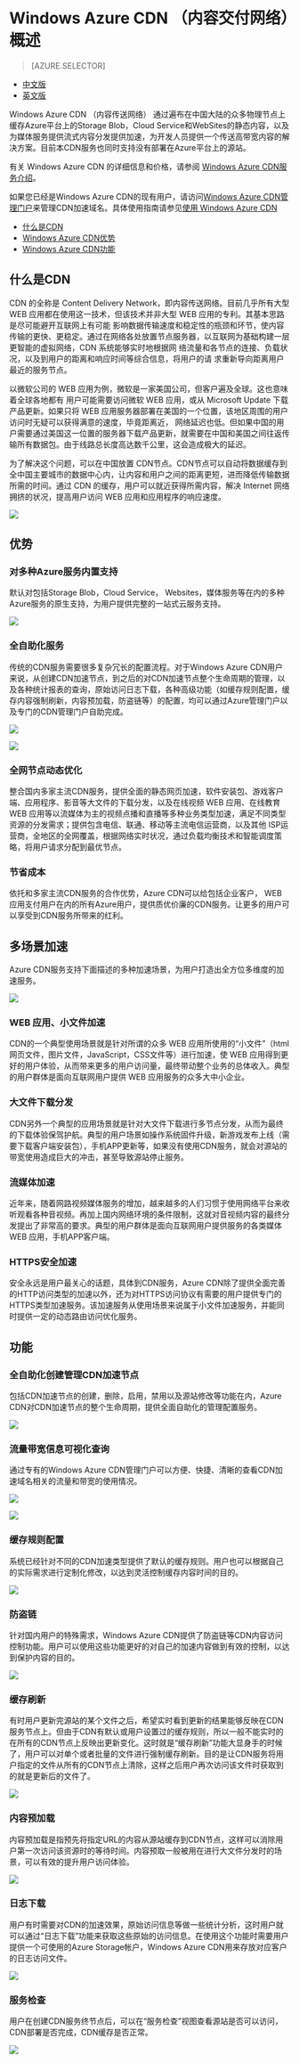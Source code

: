 <properties linkid="dev-net-common-tasks-cdn" urlDisplayName="CDN" pageTitle="Overview of Windows Azure CDN in China - Azure feature guide" metaKeywords="Azure CDN, Azure CDN, Azure blobs, Azure caching, Azure add-ons, CDN, CDN加速, CDN服务, 主流CDN, 多场景加速, 免费CDN, CDN WEB 应用加速, WEB 应用加速, 网页加速, 静态加速, 下载加速, VOD加速, 流媒体直播加速, 云服务,  存储账户,缓存刷新, 回源, 云加速, 加速效果, 节点, 流量, CNAME, 带宽, 网速, 防盗链,https加速, 低成本带宽, 访问加速, 小文件加速, 下载加速, 大文件加速, 流媒体加速, HTTPS安全加速, 缓存刷新, 内容预加载, 防盗链, 日志下载, CDN技术文档, CDN帮助文档, CDN FAQ" description="Learn the overview of WIndows Azure CDN, advantages, typical scenarios and key features." metaCanonical="" services="" documentationCenter=".NET" title="" authors="" solutions="" manager="" editor="" />
<tags ms.service="cdn"
    ms.date=""
    wacn.date="01/21/2016"
    />

# Windows Azure CDN （内容交付网络）概述

> [AZURE.SELECTOR]
- [中文版](/documentation/articles/cdn-overview)
- [英文版](/documentation/articles/cdn-enus-overview)

Windows Azure CDN （内容传送网络） 通过遍布在中国大陆的众多物理节点上缓存Azure平台上的Storage Blob，Cloud Service和WebSites的静态内容，以及为媒体服务提供流式内容分发提供加速，为开发人员提供一个传送高带宽内容的解决方案。目前本CDN服务也同时支持没有部署在Azure平台上的源站。

有关 Windows Azure CDN 的详细信息和价格，请参阅 [Windows Azure CDN服务介绍](http://www.windowsazure.cn/home/features/cdn/)。

如果您已经是Windows Azure CDN的现有用户，请访问[Windows Azure CDN管理门户](https://manage.windowsazure.cn)来管理CDN加速域名。具体使用指南请参见[使用 Windows Azure CDN](http://www.windowsazure.cn/documentation/articles/cdn-how-to-use/)

+ [什么是CDN](#step1)
+ [Windows Azure CDN优势](#step2)
+ [Windows Azure CDN功能](#step3)

## 什么是CDN<a id="step1"></a>

CDN 的全称是 Content Delivery Network，即内容传送网络。目前几乎所有大型 WEB 应用都在使用这一技术，但该技术并非大型 WEB 应用的专利。其基本思路是尽可能避开互联网上有可能 影响数据传输速度和稳定性的瓶颈和环节，使内容传输的更快、更稳定。通过在网络各处放置节点服务器，以互联网为基础构建一层更智能的虚拟网络，CDN 系统能够实时地根据网 络流量和各节点的连接、负载状况，以及到用户的距离和响应时间等综合信息，将用户的请 求重新导向距离用户最近的服务节点。
 
以微软公司的 WEB 应用为例，微软是一家美国公司，但客户遍及全球。这也意味着全球各地都有 用户可能需要访问微软 WEB 应用，或从 Microsoft Update 下载产品更新。如果只将 WEB 应用服务器部署在美国的一个位置，该地区周围的用户访问时无疑可以获得满意的速度，毕竟距离近， 网络延迟也低。但如果中国的用户需要通过美国这一位置的服务器下载产品更新，就需要在中国和美国之间往返传输所有数据包。由于线路总长度高达数千公里，这会造成极大的延迟。

为了解决这个问题，可以在中国放置 CDN节点。CDN节点可以自动将数据缓存到全中国主要城市的数据中心内，让内容和用户之间的距离更短，进而降低传输数据所需的时间。通过 CDN 的缓存，用户可以就近获得所需内容，解决 Internet 网络拥挤的状况，提高用户访问 WEB 应用和应用程序的响应速度。


![][4]


## 优势<a id="step2"></a>

### 对多种Azure服务内置支持

默认对包括Storage Blob，Cloud Service， Websites，媒体服务等在内的多种Azure服务的原生支持，为用户提供完整的一站式云服务支持。

![][1]


### 全自助化服务

传统的CDN服务需要很多复杂冗长的配置流程。对于Windows Azure CDN用户来说，从创建CDN加速节点，到之后的对CDN加速节点整个生命周期的管理，以及各种统计报表的查询，原始访问日志下载，各种高级功能（如缓存规则配置，缓存内容强制刷新，内容预加载，防盗链等）的配置，均可以通过Azure管理门户以及专门的CDN管理门户自助完成。

![][2]  

![][3]

### 全网节点动态优化

整合国内多家主流CDN服务，提供全面的静态网页加速，软件安装包、游戏客户端、应用程序、影音等大文件的下载分发，以及在线视频 WEB 应用、在线教育 WEB 应用等以流媒体为主的视频点播和直播等多种业务类型加速，满足不同类型资源的分发需求；提供包含电信、联通、移动等主流电信运营商，以及其他 ISP运营商，全地区的全网覆盖，根据网络实时状况，通过负载均衡技术和智能调度策略，将用户请求分配到最优节点。


### 节省成本

依托和多家主流CDN服务的合作优势，Azure CDN可以给包括企业客户， WEB 应用支付用户在内的所有Azure用户，提供质优价廉的CDN服务。让更多的用户可以享受到CDN服务所带来的红利。

## 多场景加速

Azure CDN服务支持下面描述的多种加速场景，为用户打造出全方位多维度的加速服务。

![][8]

### WEB 应用、小文件加速

CDN的一个典型使用场景就是针对所谓的众多 WEB 应用所使用的“小文件”（html网页文件，图片文件，JavaScript，CSS文件等）进行加速，使 WEB 应用得到更好的用户体验，从而带来更多的用户访问量，最终带动整个业务的总体收入。典型的用户群体是面向互联网用户提供 WEB 应用服务的众多大中小企业。

### 大文件下载分发

CDN另外一个典型的应用场景就是针对大文件下载进行多节点分发，从而为最终的下载体验保驾护航。典型的用户场景如操作系统固件升级，新游戏发布上线（需要下载客户端安装包），手机APP更新等，如果没有使用CDN服务，就会对源站的带宽使用造成巨大的冲击，甚至导致源站停止服务。

### 流媒体加速

近年来，随着网路视频媒体服务的增加，越来越多的人们习惯于使用网络平台来收听观看各种音视频。再加上国内网络环境的条件限制，这就对音视频内容的最终分发提出了非常高的要求。典型的用户群体是面向互联网用户提供服务的各类媒体 WEB 应用，手机APP客户端。

### HTTPS安全加速

安全永远是用户最关心的话题，具体到CDN服务，Azure CDN除了提供全面完善的HTTP访问类型的加速以外，还为对HTTPS访问协议有需要的用户提供专门的HTTPS类型加速服务。该加速服务从使用场景来说属于小文件加速服务，并能同时提供一定的动态路由访问优化服务。


## 功能<a id="step3"></a>

### 全自助化创建管理CDN加速节点

包括CDN加速节点的创建，删除，启用，禁用以及源站修改等功能在内，Azure CDN对CDN加速节点的整个生命周期，提供全面自助化的管理配置服务。

![][5]

### 流量带宽信息可视化查询

通过专有的Windows Azure CDN管理门户可以方便、快捷、清晰的查看CDN加速域名相关的流量和带宽的使用情况。

![][6]

![][7]


### 缓存规则配置

系统已经针对不同的CDN加速类型提供了默认的缓存规则。用户也可以根据自己的实际需求进行定制化修改，以达到灵活控制缓存内容时间的目的。

![][9]

### 防盗链

针对国内用户的特殊需求，Windows Azure CDN提供了防盗链等CDN内容访问控制功能。用户可以使用这些功能更好的对自己的加速内容做到有效的控制，以达到保护内容的目的。

![][10]


### 缓存刷新

有时用户更新完源站的某个文件之后，希望实时看到更新的结果能够反映在CDN服务节点上。但由于CDN有默认或用户设置过的缓存规则，所以一般不能实时的在所有的CDN节点上反映出更新变化。这时就是“缓存刷新”功能大显身手的时候了，用户可以对单个或者批量的文件进行强制缓存刷新。目的是让CDN服务将用户指定的文件从所有的CDN节点上清除，这样之后用户再次访问该文件时获取到的就是更新后的文件了。

![][11]

### 内容预加载

内容预加载是指预先将指定URL的内容从源站缓存到CDN节点，这样可以消除用户第一次访问该资源时的等待时间。内容预取一般被用在进行大文件分发时的场景，可以有效的提升用户访问体验。

![][12]

### 日志下载

用户有时需要对CDN的加速效果，原始访问信息等做一些统计分析，这时用户就可以通过“日志下载”功能来获取这些原始的访问信息。在使用这个功能时需要用户提供一个可使用的Azure Storage帐户，Windows Azure CDN用来存放对应客户的日志访问文件。

![][13]

### 服务检查

用户在创建CDN服务终节点后，可以在“服务检查”视图查看源站是否可以访问，CDN部署是否完成，CDN缓存是否正常。

![][14]

<!--Image references-->
[1]: ./media/cdn-overview/overview01.png
[2]: ./media/cdn-overview/image005.png
[3]: ./media/cdn-overview/overview02.png
[4]: ./media/cdn-overview/overview03.png
[5]: ./media/cdn-overview/overview04.png
[6]: ./media/cdn-overview/overview05.png
[7]: ./media/cdn-overview/overview06.png
[8]: ./media/cdn-overview/overview07.png
[9]: ./media/cdn-overview/overview08.png
[10]: ./media/cdn-overview/overview09.png
[11]: ./media/cdn-overview/overview10.png
[12]: ./media/cdn-overview/overview11.png
[13]: ./media/cdn-overview/overview12.png
[14]: ./media/cdn-overview/overview13.png